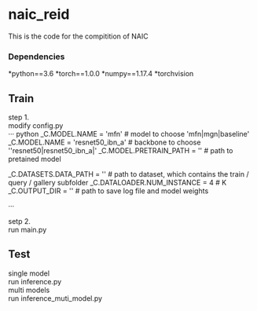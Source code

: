# naic_reid
This is the code for the compitition of NAIC

### Dependencies
*python==3.6
*torch==1.0.0
*numpy==1.17.4
*torchvision


## Train
step 1.  
modify config.py  
··· python 
_C.MODEL.NAME = 'mfn' # model to choose 'mfn|mgn|baseline'
_C.MODEL.NAME = 'resnet50_ibn_a' # backbone to choose ''resnet50|resnet50_ibn_a|'
_C.MODEL.PRETRAIN_PATH = '' # path to pretained model

_C.DATASETS.DATA_PATH = '' # path to dataset, which contains the train / query / gallery subfolder
_C.DATALOADER.NUM_INSTANCE = 4 # K
_C.OUTPUT_DIR = '' # path to save log file and model weights

···

setp 2.  
run main.py  

## Test
single model  
run inference.py  
multi models  
run inference_muti_model.py  




